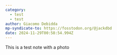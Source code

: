 ```yaml
---
category:
  - test
  - test
author: Giacomo Debidda
mp-syndicate-to: https://fosstodon.org/@jackdbd
date: 2024-11-29T00:58:54.994Z
---
```


This is a test note with a photo